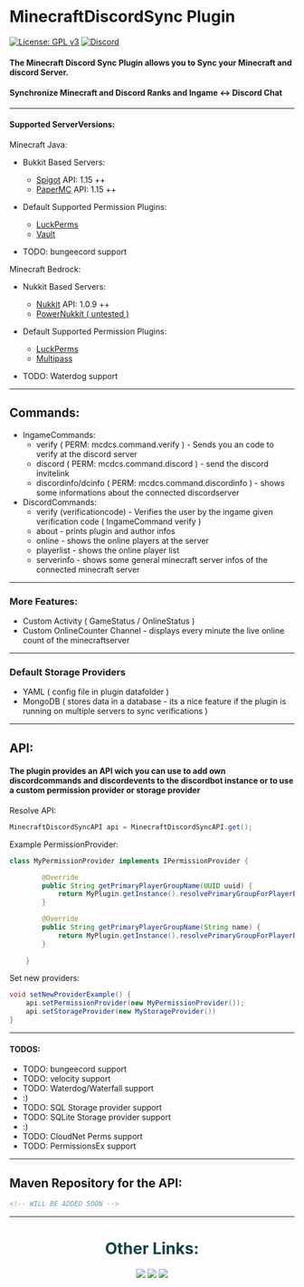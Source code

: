 # MinecraftDiscordSync Plugin

[![License: GPL v3](https://img.shields.io/badge/License-GPL%20v3-blue.svg)](LICENSE)
[![Discord](https://img.shields.io/discord/785956343407181824.svg)](https://discord.gg/wvcX92VyEH)

#### The Minecraft Discord Sync Plugin allows you to Sync your Minecraft and discord Server.

#### Synchronize Minecraft and Discord Ranks and Ingame <-> Discord Chat

--- 

#### Supported ServerVersions:

Minecraft Java:
- Bukkit Based Servers: 
  - [Spigot](https://getbukkit.org/download/spigot)  API: 1.15 ++
  - [PaperMC](https://papermc.io/downloads)  API: 1.15 ++
  
- Default Supported Permission Plugins:
  - [LuckPerms](https://www.spigotmc.org/resources/luckperms.28140/)
  - [Vault](https://www.spigotmc.org/resources/vault.34315/)
  
- TODO: bungeecord support

Minecraft Bedrock:
- Nukkit Based Servers: 
  - [Nukkit](https://github.com/CloudburstMC/Nukkit)  API: 1.0.9 ++
  - [PowerNukkit ( untested )](https://github.com/PowerNukkit/PowerNukkit)

- Default Supported Permission Plugins:
  - [LuckPerms](https://cloudburstmc.org/resources/luckperms.51/)
  - [Multipass](https://cloudburstmc.org/resources/multipass.29/)

- TODO: Waterdog support

---

## Commands:

- IngameCommands:
  - verify ( PERM: mcdcs.command.verify ) - Sends you an code to verify at the discord server
  - discord ( PERM: mcdcs.command.discord ) - send the discord invitelink
  - discordinfo/dcinfo ( PERM: mcdcs.command.discordinfo ) - shows some informations about the connected discordserver
- DiscordCommands:
  - verify (verificationcode) - Verifies the user by the ingame given verification code ( IngameCommand verify )
  - about - prints plugin and author infos
  - online - shows the online players at the server
  - playerlist - shows the online player list
  - serverinfo - shows some general minecraft server infos of the connected minecraft server
  
  
---

### More Features:
- Custom Activity ( GameStatus / OnlineStatus )
- Custom OnlineCounter Channel - displays every minute the live online count of the minecraftserver

---

### Default Storage Providers
- YAML ( config file in plugin datafolder )
- MongoDB ( stores data in a database - its a nice feature if the plugin is running on multiple servers to sync verifications )

---

## API:
#### The plugin provides an API wich you can use to add own discordcommands and discordevents to the discordbot instance or to use a custom permission provider or storage provider

Resolve API:
```java
MinecraftDiscordSyncAPI api = MinecraftDiscordSyncAPI.get();
```

Example PermissionProvider:

```java
class MyPermissionProvider implements IPermissionProvider {

		@Override
		public String getPrimaryPlayerGroupName(UUID uuid) {
			return MyPlugin.getInstance().resolvePrimaryGroupForPlayerByUUID(uuid);
		}

		@Override
		public String getPrimaryPlayerGroupName(String name) {
			return MyPlugin.getInstance().resolvePrimaryGroupForPlayerByName(name);;
		}
		
	}
```

Set new providers:

```java
void setNewProviderExample() {
	api.setPermissionProvider(new MyPermissionProvider());
	api.setStorageProvider(new MyStorageProvider())
}
```
---

#### TODOS:
- TODO: bungeecord support
- TODO: velocity support
- TODO: Waterdog/Waterfall support
- :)
- TODO: SQL Storage provider support
- TODO: SQLite Storage provider support
- :)
- TODO: CloudNet Perms support
- TODO: PermissionsEx support

---

## Maven Repository for the API:
```xml
<!-- WILL BE ADDED SOON -->
```
---

<div align="center">
    <h1 style="color:#154444">Other Links:</h1>
    <a style="color:#00ff00" target="_blank" href="https://github.com/VironLab"><img src="https://img.shields.io/github/followers/VironLab?label=GitHub%20Followers&logo=GitHub&logoColor=%23ffffff&style=flat-square"></img></a>
    <a style="color:#00ff00" target="_blank" href="https://discord.gg/wvcX92VyEH"><img src="https://img.shields.io/discord/785956343407181824?label=vironlab.eu%20Discord&logo=Discord&logoColor=%23ffffff&style=flat-square"></img></a>
    <a style="color:#00ff00" target="_blank" href="https://www.paypal.com/paypalme/depascaldc"><img src="https://img.shields.io/static/v1?label=Donate%20Via%20Paypal&message=paypal&style=flat-square&logo=paypal&color=lightgrey"></img></a>
</div>
